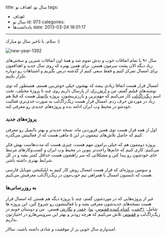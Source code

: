 title: سال نو، اهداف نو
tags:
  - اهداف
  - سال نو
id: 973
categories:
  - یاد‌داشت‌ها
date: 2013-03-24 18:01:17
---

سلام،
با تاخیر سال نو مبارک :)

![new-year-1392](http://sallar.me/wp-content/uploads/2013/03/IMG_0558.jpg)

سال ۹۱ با تمام اتفاقات خوب و بدش تموم شد و همهٔ‌ اون اتفاقات شیرین و سختی‌های زیاد دیگه الان پشت سرمون هستن. برای همین بهتره که روی سال جدید و اهدافمون برای امسال تمرکز کنیم و فقط سعی کنیم از گذشته درس بگیریم و اشتباهات رو دوباره تکرار نکنیم.

<!--more-->

امسال قرار هست اتفاقا زیادی بیفته که بهشون خیلی خوش‌بین هستم. همینطور که توی نوشته‌های قبلیم گفتم، من و [آرش زاد](http://arashzad.net)، از پارسال داریم روی چند تا پروژهٔ مختلف، تحت اسم [زیگ‌زاگ‌لب](http://zigzaglab.com) کار می‌کنیم که مهم‌ترین و بارزترینشون، پروژه [باایمیل](http://baaemail.com) هست که قبلا هم زیاد در موردش حرف زدم. امسال قرار هست زیگ‌زاگ‌لب به صورت جدی‌تری فعالیت خودشو در محیط وب ایران ادامه بده و پروژه‌های جدیدی رو معرفی کنه.

### پروژه‌های جدید

اول از همه قرار هست توی همین فروردین ماه، نسخه جدیدتر و بهتر باایمیل رو معرفی کنیم که حاصل تلاش‌های تیممون در این ۵ ماهی هست که از فعالیتش می‌گذره.

پروژه دوممون هم که خیلی برامون مهم هست، چیزی هست که مدت‌هاست بهش فکر می‌کنیم: کاری کنیم که خانم‌ها راحت‌تر بتونن در محیط وب ایران و کسب‌وکارهای مرتبط جای خودشون رو پیدا کنن و مشکلاتی که سر راهشون هست حداقل کمتر بشه و در کل شرایط بهتری داشته باشن.

و سومین پروژه‌ای که قرار هست امسال روش کار کنیم یه اپلیکیشن موبایل فارسی هست که تابستون امسال با همراهی تیم خوب‌مون در زیگ‌زاگ‌لب معرفیش می‌کنیم.

### به روزرسانی‌ها

غیر از پروژه‌هایی که در موردشون گفتم، چند تا پروژهٔ دیگه هم هستن که امسال قرار هست نسخه‌های جدیدشون معرفی بشه و یا فعالیتشون رو شروع کنن، این پروژه ها شامل: [۳۱شب](https://31shab.com)، [کوتاه کننده ققنوس](http://p5x.co)، [نوا](http://nava.fm)، [چقدر](http://cheghadr.com) و [نگارش](http://negaresh.org) هستن.  من و دوستان خوبم در زیگ‌زاگ‌لب و [ققنوس](http://p5x.org) تلاش می‌کنیم که هرچه زودتر و بهتر این سرویس‌هارو در اختیارتون بذاریم.

امیدوارم سال خوبی پر از موفقیت و شادی داشته باشید،
سالار.